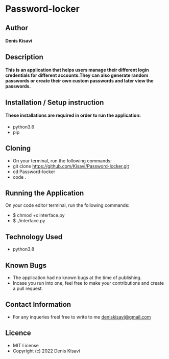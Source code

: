 # Password-locker
## Author
#### Denis Kisavi
## Description
#### This is an application that helps users manage their different login credentials for different accounts.They can also generate random passwords or create their own custom passwords and later view the passwords.
## Installation / Setup instruction
#### These installations are required in order to run the application:
* python3.6
* pip
## Cloning
* On your terminal, run the following commands:
* git clone https://github.com/Kisavi/Password-locker.git
* cd Password-locker
* code .
## Running the Application
On your code editor terminal, run the following commands:
*  $ chmod +x interface.py
*  $ ./interface.py
## Technology Used
* python3.8
## Known Bugs
* The application had no known bugs at the time of publishing.
* Incase you run into one, feel free to make your contributions and create a pull request.
## Contact Information
* For any inqueries freel free to write to me deniskisavi@gmail.com
## Licence
* MIT License
* Copyright (c) 2022 Denis Kisavi
